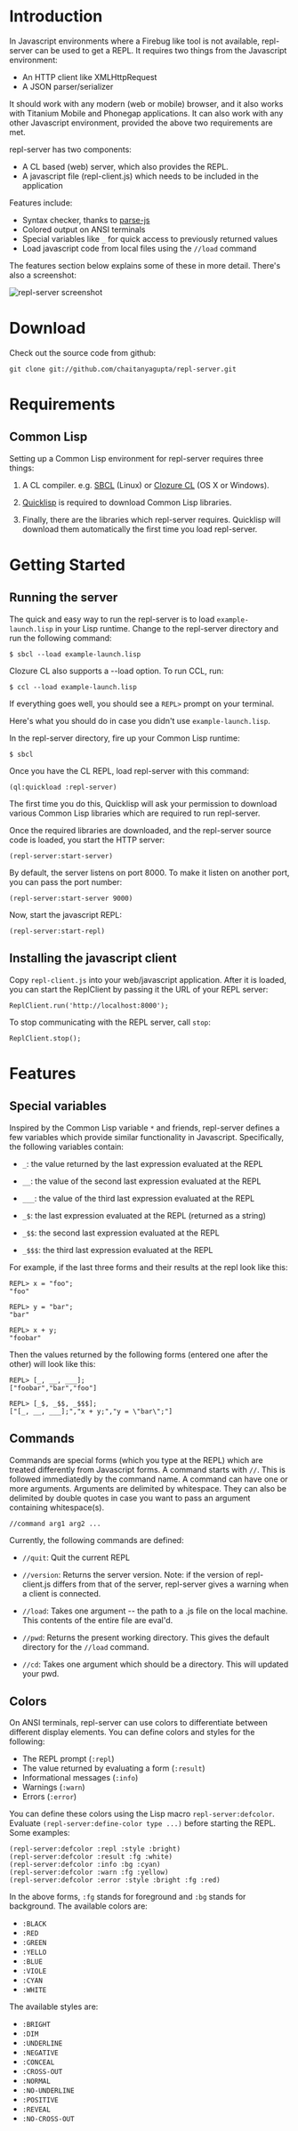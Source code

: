 Introduction
============

In Javascript environments where a Firebug like tool is not available,
repl-server can be used to get a REPL. It requires two things from the
Javascript environment:

* An HTTP client like XMLHttpRequest
* A JSON parser/serializer

It should work with any modern (web or mobile) browser, and it also
works with Titanium Mobile and Phonegap applications. It can also work
with any other Javascript environment, provided the above two
requirements are met.

repl-server has two components:

* A CL based (web) server, which also provides the REPL.
* A javascript file (repl-client.js) which needs to be included in the
  application

Features include:

* Syntax checker, thanks to
  [parse-js](http://marijnhaverbeke.nl/parse-js/)
* Colored output on ANSI terminals
* Special variables like `_` for quick access to previously returned
  values
* Load javascript code from local files using the `//load` command

The features section below explains some of these in more
detail. There's also a screenshot:

![repl-server screenshot](http://i.imgur.com/obKwl.png)

Download
========

Check out the source code from github:

    git clone git://github.com/chaitanyagupta/repl-server.git

Requirements
============

Common Lisp
-----------

Setting up a Common Lisp environment for repl-server requires three
things:

1. A CL compiler. e.g. [SBCL](http://www.sbcl.org/) (Linux) or
   [Clozure CL](http://ccl.clozure.com/) (OS X or Windows).

2. [Quicklisp](http://www.quicklisp.org/beta/) is required to download
   Common Lisp libraries.

3. Finally, there are the libraries which repl-server
   requires. Quicklisp will download them automatically the first time
   you load repl-server.

Getting Started
===============

Running the server
------------------

The quick and easy way to run the repl-server is to load
`example-launch.lisp` in your Lisp runtime. Change to the repl-server
directory and run the following command:

    $ sbcl --load example-launch.lisp

Clozure CL also supports a --load option. To run CCL, run:

    $ ccl --load example-launch.lisp

If everything goes well, you should see a `REPL>` prompt on your
terminal.

Here's what you should do in case you didn't use `example-launch.lisp`.

In the repl-server directory, fire up your Common Lisp runtime:

    $ sbcl

Once you have the CL REPL, load repl-server with this command:

    (ql:quickload :repl-server)

The first time you do this, Quicklisp will ask your permission to
download various Common Lisp libraries which are required to run
repl-server.

Once the required libraries are downloaded, and the repl-server source
code is loaded, you start the HTTP server:

    (repl-server:start-server)

By default, the server listens on port 8000. To make it listen on
another port, you can pass the port number:

    (repl-server:start-server 9000)

Now, start the javascript REPL:

    (repl-server:start-repl)

Installing the javascript client
--------------------------------

Copy `repl-client.js` into your web/javascript application. After it
is loaded, you can start the ReplClient by passing it the URL of your
REPL server:

    ReplClient.run('http://localhost:8000');

To stop communicating with the REPL server, call `stop`:

    ReplClient.stop();

Features
========

Special variables
-----------------

Inspired by the Common Lisp variable `*` and friends, repl-server
defines a few variables which provide similar functionality in
Javascript. Specifically, the following variables contain:

* `_`: the value returned by the last expression evaluated at the REPL
* `__`: the value of the second last expression evaluated at the REPL
* `___`: the value of the third last expression evaluated at the REPL

* `_$`: the last expression evaluated at the REPL (returned as a string)
* `_$$`: the second last expression evaluated at the REPL
* `_$$$`: the third last expression evaluated at the REPL

For example, if the last three forms and their results at the repl
look like this:

    REPL> x = "foo";
    "foo"

    REPL> y = "bar";
    "bar"

    REPL> x + y;
    "foobar"

Then the values returned by the following forms (entered one after the
other) will look like this:

    REPL> [_, __, ___];
    ["foobar","bar","foo"]

    REPL> [_$, _$$, _$$$];
    ["[_, __, ___];","x + y;","y = \"bar\";"]

Commands
--------

Commands are special forms (which you type at the REPL) which are
treated differently from Javascript forms. A command starts with
`//`. This is followed immediatedly by the command name. A command can
have one or more arguments. Arguments are delimited by
whitespace. They can also be delimited by double quotes in case you
want to pass an argument containing whitespace(s).

    //command arg1 arg2 ...

Currently, the following commands are defined:

* `//quit`: Quit the current REPL

* `//version`: Returns the server version. Note: if the version of
  repl-client.js differs from that of the server, repl-server gives a
  warning when a client is connected.

* `//load`: Takes one argument -- the path to a .js file on the local
  machine. This contents of the entire file are eval'd.

* `//pwd`: Returns the present working directory. This gives the
  default directory for the `//load` command.

* `//cd`: Takes one argument which should be a directory. This will
  updated your pwd.

Colors
------

On ANSI terminals, repl-server can use colors to differentiate between
different display elements. You can define colors and styles for the
following:

* The REPL prompt (`:repl`)
* The value returned by evaluating a form (`:result`)
* Informational messages (`:info`)
* Warnings (`:warn`)
* Errors (`:error`)

You can define these colors using the Lisp macro
`repl-server:defcolor`. Evaluate `(repl-server:define-color type ...)`
before starting the REPL. Some examples:

    (repl-server:defcolor :repl :style :bright)
    (repl-server:defcolor :result :fg :white)
    (repl-server:defcolor :info :bg :cyan)
    (repl-server:defcolor :warn :fg :yellow)
    (repl-server:defcolor :error :style :bright :fg :red)

In the above forms, `:fg` stands for foreground and `:bg` stands for
background. The available colors are:

* `:BLACK`
* `:RED  `
* `:GREEN`
* `:YELLO`
* `:BLUE `
* `:VIOLE`
* `:CYAN `
* `:WHITE`

The available styles are:

* `:BRIGHT`
* `:DIM`
* `:UNDERLINE`
* `:NEGATIVE`
* `:CONCEAL`
* `:CROSS-OUT`
* `:NORMAL`
* `:NO-UNDERLINE`
* `:POSITIVE`
* `:REVEAL`
* `:NO-CROSS-OUT`
